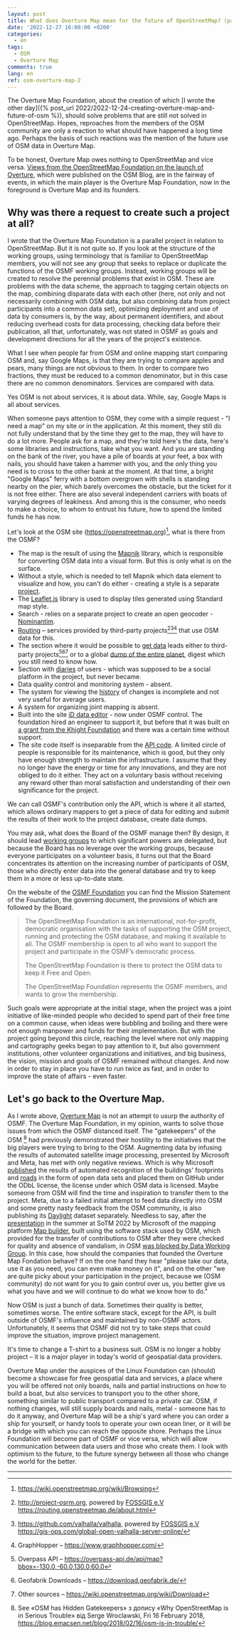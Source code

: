 ```yaml
---
layout: post
title: What does Overture Map mean for the future of OpenStreetMap? (part 2)
date: '2022-12-27 16:00:00 +0200'
categories:
  - en
tags:
  - OSM
  - Overture Map
comments: true
lang: en
ref: osm-overture-map-2
---
```

The Overture Map Foundation, about the creation of which [I wrote the other day]({% post_url 2022/2022-12-24-creating-overture-map-and-future-of-osm %}), should solve problems that are still not solved in OpenStreetMap. Hopes, reproaches from the members of the OSM community are only a reaction to what should have happened a long time ago. Perhaps the basis of such reactions was the mention of the future use of OSM data in Overture Map.

To be honest, Overture Map owes nothing to OpenStreetMap and vice versa. [Views from the OpenStreetMap Foundation on the launch of Overture](https://blog.openstreetmap.org/2022/12/22/views-from-the-openstreetmap-foundation-on-the-launch-of-overture/), which were published on the OSM Blog, are in the fairway of events, in which the main player is the Overture Map Foundation, now in the foreground is Overture Map and its founders.

## Why was there a request to create such a project at all?

I wrote that the Overture Map Foundation is a parallel project in relation to OpenStreetMap. But it is not quite so. If you look at the structure of the working groups, using terminology that is familiar to OpenStreetMap members, you will not see any group that seeks to replace or duplicate the functions of the OSMF working groups. Instead, working groups will be created to resolve the perennial problems that exist in OSM. These are problems with the data scheme, the approach to tagging certain objects on the map, combining disparate data with each other (here, not only and not necessarily combining with OSM data, but also combining data from project participants into a common data set), optimizing deployment and use of data by consumers is, by the way, about permanent identifiers, and about reducing overhead costs for data processing, checking data before their publication, all that, unfortunately, was not stated in OSMF as goals and development directions for all the years of the project's existence.

What I see when people far from OSM and online mapping start comparing OSM and, say Google Maps, is that they are trying to compare apples and pears, many things are not obvious to them. In order to compare two fractions, they must be reduced to a common denominator, but in this case there are no common denominators. Services are compared with data.

Yes OSM is not about services, it is about data. While, say, Google Maps is all about services.

When someone pays attention to OSM, they come with a simple request - "I need a map" on my site or in the application. At this moment, they still do not fully understand that by the time they get to the map, they will have to do a lot more. People ask for a map, and they're told here's the data, here's some libraries and instructions, take what you want. And you are standing on the bank of the river, you have a pile of boards at your feet, a box with nails, you should have taken a hammer with you, and the only thing you need is to cross to the other bank at the moment. At that time, a bright "Google Maps" ferry with a bottom overgrown with shells is standing nearby on the pier, which barely overcomes the obstacle, but the ticket for it is not free either. There are also several independent carriers with boats of varying degrees of leakiness. And among this is the consumer, who needs to make a choice, to whom to entrust his future, how to spend the limited funds he has now.

Let's look at the OSM site (<https://openstreetmap.org>)[^1], what is there from the OSMF?

- The map is the result of using the [Mapnik](https://mapnik.org) library, which is responsible for converting OSM data into a visual form. But this is only what is on the surface.
- Without a style, which is needed to tell Mapnik which data element to visualize and how, you can't do either - creating a style is a separate [project](https://github.com/gravitystorm/openstreetmap-carto).
- The [Leaflet.js](https://leafletjs.com) library is used to display tiles generated using Standard map style.
- Search - relies on a separate project to create an open geocoder - [Nominantim](https://nominatim.org).
- [Routing](https://wiki.openstreetmap.org/wiki/Routing) – services provided by third-party projects[^2][^3][^4] that use OSM data for this.
- The section where it would be possible to [get data](https://www.openstreetmap.org/export) leads either to third-party projects[^ot][^gf][^dl] or to a global [dump of the entire planet](https://planet.openstreetmap.org/), digest which you still need to know how.
- Section with [diaries](https://www.openstreetmap.org/diary) of users - which was supposed to be a social platform in the project, but never became.
- Data quality control and monitoring system - absent.
- The system for viewing the [history](https://www.openstreetmap.org/history) of changes is incomplete and not very useful for average users.
- A system for organizing joint mapping is absent.
- Built into the site [iD data editor](https://www.openstreetmap.org/edit) - now under OSMF control. The foundation hired an engineer to support it, but before that it was built on [a grant from the Khight Foundation](https://blog.mapbox.com/large-investment-in-openstreetmap-from-knight-foundation-cf7aa00534db) and there was a certain time without support.
- The site code itself is inseparable from the [API code](https://github.com/openstreetmap/openstreetmap-website). A limited circle of people is responsible for its maintenance, which is good, but they only have enough strength to maintain the infrastructure. I assume that they no longer have the energy or time for any innovations, and they are not obliged to do it either. They act on a voluntary basis without receiving any reward other than moral satisfaction and understanding of their own significance for the project.
  
We can call OSMF's contribution only the API, which is where it all started, which allows ordinary mappers to get a piece of data for editing and submit the results of their work to the project database, create data dumps.

You may ask, what does the Board of the OSMF manage then? By design, it should lead [working groups](https://wiki.osmfoundation.org/wiki/Working_Groups) to which significant powers are delegated, but because the Board has no leverage over the working groups, because everyone participates on a volunteer basis, it turns out that the Board concentrates its attention on the increasing number of participants of OSM, those who directly enter data into the general database and try to keep them in a more or less up-to-date state.

On the website of the [OSMF Foundation](https://wiki.osmfoundation.org/wiki/Mission_Statement) you can find the Mission Statement of the Foundation, the governing document, the provisions of which are followed by the Board.

>The OpenStreetMap Foundation is an international, not-for-profit, democratic organisation with the tasks of supporting the OSM project, running and protecting the OSM database, and making it available to all. The OSMF membership is open to all who want to support the project and participate in the OSMF’s democratic process.
>
>The OpenStreetMap Foundation is there to protect the OSM data to keep it Free and Open.
>
>The OpenStreetMap Foundation represents the OSMF members, and wants to grow the membership.

Such goals were appropriate at the initial stage, when the project was a joint initiative of like-minded people who decided to spend part of their free time on a common cause, when ideas were bubbling and boiling and there were not enough manpower and funds for their implementation. But with the project going beyond this circle, reaching the level where not only mapping and cartography geeks began to pay attention to it, but also government institutions, other volunteer organizations and initiatives, and big business, the vision, mission and goals of OSMF remained without changes. And now in order to stay in place you have to run twice as fast, and in order to improve the state of affairs - even faster.

## Let's go back to the Overture Map.

As I wrote above, [Overture Map](https://overturemaps.org) is not an attempt to usurp the authority of OSMF. The Overture Map Foundation, in my opinion, wants to solve those issues from which the OSMF distanced itself. The "gatekeepers" of the OSM [^gatekeepers] had previously demonstrated their hostility to the initiatives that the big players were trying to bring to the OSM. Augmenting data by infusing the results of automated satellite image processing, presented by Microsoft and Meta, has met with only negative reviews. Which is why Microsoft [published](https://www.microsoft.com/en-us/maps/building-footprints) the results of automated recognition of the buildings' footprints and [roads](https://blogs.bing.com/maps/2022-12/Bing-Maps-is-bringing-new-roads) in the form of open data sets and placed them on GitHub under the ODbL license, the license under which OSM data is licensed. Maybe someone from OSM will find the time and inspiration to transfer them to the project. Meta, due to a failed initial attempt to feed data directly into OSM and some pretty nasty feedback from the OSM community, is also publishing its [Daylight](https://daylightmap.org) dataset separately. Needless to say, after the [presentation](https://2022.stateofthemap.org/sessions/B7VADW/) in the summer at SoTM 2022 by Microsoft of the mapping platform [Map builder](https://www.bing.com/mapbuilder/), built using the software stack used by OSM, which provided for the transfer of contributions to OSM after they were checked for quality and absence of vandalism, in OSM [was blocked by Data Working Group](https://www.openstreetmap.org/user_blocks/5701). In this case, how should the companies that founded the Overture Map Fondation behave? If on the one hand they hear "please take our data, use it as you need, you can even make money on it", and on the other "we are quite picky about your participation in the project, because we (OSM community) do not want for you to gain control over us, you better give us what you have and we will continue to do what we know how to do."

Now OSM is just a bunch of data. Sometimes their quality is better, sometimes worse. The entire software stack, except for the API, is built outside of OSMF's influence and maintained by non-OSMF actors. Unfortunately, it seems that OSMF did not try to take steps that could improve the situation, improve project management.

It's time to change a T-shirt to a business suit. OSM is no longer a hobby project – it is a major player in today's world of geospatial data providers.

Overture Map under the auspices of the Linux Foundation can (should) become a showcase for free geospatial data and services, a place where you will be offered not only boards, nails and partial instructions on how to build a boat, but also services to transport you to the other shore, something similar to public transport compared to a private car. OSM, if nothing changes, will still supply boards and nails, metal - someone has to do it anyway, and Overture Map will be a ship's yard where you can order a ship for yourself, or handy tools to operate your own ocean liner, or it will be a bridge with which you can reach the opposite shore. Perhaps the Linux Foundation will become part of OSMF or vice versa, which will allow communication between data users and those who create them. I look with optimism to the future, to the future synergy between all those who change the world for the better.

----

[^1]: <https://wiki.openstreetmap.org/wiki/Browsing>

[^2]: <http://project-osrm.org>, powered by [FOSSGIS e.V](https://www.fossgis.de/) <https://routing.openstreetmap.de/about.html> 

[^3]: <https://github.com/valhalla/valhalla>, powered by [FOSSGIS e.V](https://www.fossgis.de/) <https://gis-ops.com/global-open-valhalla-server-online/>

[^4]: GraphHopper – <https://www.graphhopper.com/>

[^ot]: Overpass API – <https://overpass-api.de/api/map?bbox=-130.0,-60.0,130.0,60.0>

[^gf]: Geofabrik Downloads – <https://download.geofabrik.de/>

[^dl]: Other sources – <https://wiki.openstreetmap.org/wiki/Download>

[^gatekeepers]: See «OSM has Hidden Gatekeepers» з допису «Why OpenStreetMap is in Serious Trouble» від Serge Wroclawski, Fri 16 February 2018, <https://blog.emacsen.net/blog/2018/02/16/osm-is-in-trouble/>
